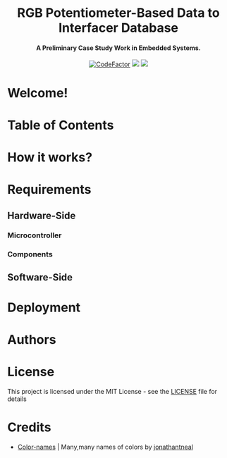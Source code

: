 <h1 align="center">RGB Potentiometer-Based Data to Interfacer Database</h1>
<h4 align="center"> A Preliminary Case Study Work in Embedded Systems.</h4>
<p align="center">
<a href="https://www.codefactor.io/repository/github/codexlink/rgbpotentidentifier/overview/master"><img src="https://www.codefactor.io/repository/github/codexlink/rgbpotentidentifier/badge/master" alt="CodeFactor"/></a>
<a href="https://www.codacy.com/manual/CodexLink/RGBPotentIdentifier?utm_source=github.com&amp;utm_medium=referral&amp;utm_content=CodexLink/RGBPotentIdentifier&amp;utm_campaign=Badge_Grade"><img src="https://api.codacy.com/project/badge/Grade/019432a8782f41578251e5b307b20761"/></a>
<a href="https://badgen.net/dependabot/CodexLink/RGBPotentIdentifier/?icon=dependabot" alt="Dependabot"><img src="https://badgen.net/dependabot/CodexLink/RGBPotentIdentifier/?icon=dependabot"></a>
</p>

# Welcome!

# Table of Contents


# How it works?

# Requirements
## Hardware-Side
### Microcontroller
### Components


## Software-Side

# Deployment

# Authors

# License
This project is licensed under the MIT License - see the [LICENSE](https://github.com/CodexLink/RGBPotentIdentifier/blob/master/LICENSE) file for details

# Credits
- [Color-names](https://github.com/jonathantneal/color-names) | Many,many names of colors by [jonathantneal](https://github.com/jonathantneal)
